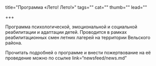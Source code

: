 title="Программа «Лето! Лето!»"
tags=""
cat=""
thumb=""
lead=""

+++

Программа психологической, эмоциональной и социальной реабилитации и адаптации детей. Проводится в рамках реабилитационных смен летних лагерей на территории Вельского района.
<p>Прочитать подробней о программе и внести пожертвование на её проведение можно по ссылке link=“newsfeed/news.md”
